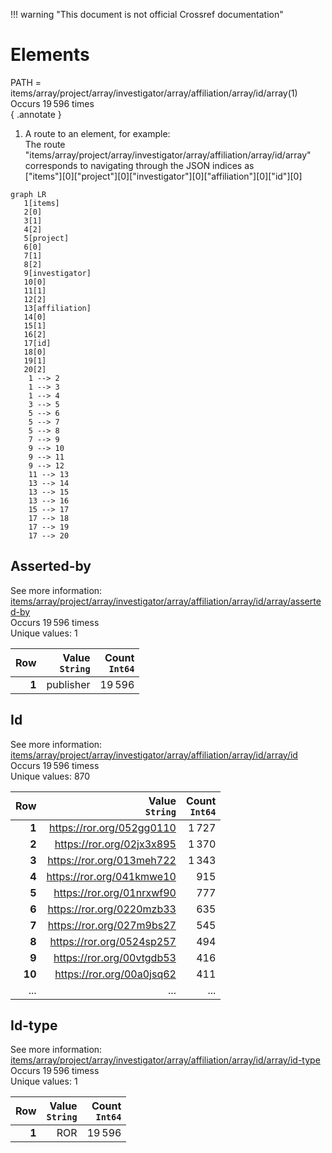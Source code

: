 !!! warning "This document is not official Crossref documentation"
# Elements
PATH = items/array/project/array/investigator/array/affiliation/array/id/array(1)  
Occurs 19 596 times  
{ .annotate }

1. A route to an element, for example:  
   The route "items/array/project/array/investigator/array/affiliation/array/id/array" corresponds to navigating through the JSON indices as  
   ["items"][0]["project"][0]["investigator"][0]["affiliation"][0]["id"][0]  

```mermaid
graph LR
   1[items]
   2[0]
   3[1]
   4[2]
   5[project]
   6[0]
   7[1]
   8[2]
   9[investigator]
   10[0]
   11[1]
   12[2]
   13[affiliation]
   14[0]
   15[1]
   16[2]
   17[id]
   18[0]
   19[1]
   20[2]
    1 --> 2
    1 --> 3
    1 --> 4
    3 --> 5
    5 --> 6
    5 --> 7
    5 --> 8
    7 --> 9
    9 --> 10
    9 --> 11
    9 --> 12
    11 --> 13
    13 --> 14
    13 --> 15
    13 --> 16
    15 --> 17
    17 --> 18
    17 --> 19
    17 --> 20
```


## Asserted-by
See more information: [items/array/project/array/investigator/array/affiliation/array/id/array/asserted-by](asserted-by/index.md)  
Occurs 19 596 timess  
Unique values: 1  

| **Row** | **Value**<br>`String` | **Count**<br>`Int64` |
|--------:|----------------------:|---------------------:|
| **1**   | publisher             | 19 596               |

## Id
See more information: [items/array/project/array/investigator/array/affiliation/array/id/array/id](id/index.md)  
Occurs 19 596 timess  
Unique values: 870  

| **Row** | **Value**<br>`String`     | **Count**<br>`Int64` |
|--------:|--------------------------:|---------------------:|
| **1**   | https://ror.org/052gg0110 | 1 727                |
| **2**   | https://ror.org/02jx3x895 | 1 370                |
| **3**   | https://ror.org/013meh722 | 1 343                |
| **4**   | https://ror.org/041kmwe10 | 915                  |
| **5**   | https://ror.org/01nrxwf90 | 777                  |
| **6**   | https://ror.org/0220mzb33 | 635                  |
| **7**   | https://ror.org/027m9bs27 | 545                  |
| **8**   | https://ror.org/0524sp257 | 494                  |
| **9**   | https://ror.org/00vtgdb53 | 416                  |
| **10**  | https://ror.org/00a0jsq62 | 411                  |
| ... | ... | ... |

## Id-type
See more information: [items/array/project/array/investigator/array/affiliation/array/id/array/id-type](id-type/index.md)  
Occurs 19 596 timess  
Unique values: 1  

| **Row** | **Value**<br>`String` | **Count**<br>`Int64` |
|--------:|----------------------:|---------------------:|
| **1**   | ROR                   | 19 596               |

